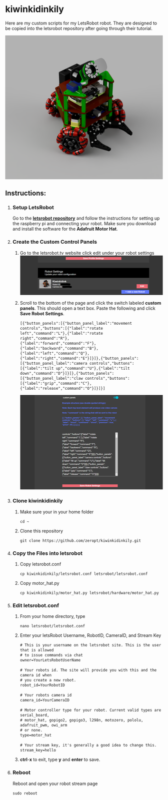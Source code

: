# kiwinkidinkily

Here are my custom scripts for my LetsRobot robot. They are designed to be copied into the letsrobot repository after going through their tutorial.

![KiwiRobot](documentation/KiwiRobot.png)

## Instructions:

1. ### Setup LetsRobot

    Go to the [**letsrobot repository**](https://github.com/letsRobot/letsrobot) and follow the instructions for setting up the raspberry pi and connecting your robot. Make sure you download and install the software for the **Adafruit Motor Hat**.

2. ### Create the Custom Control Panels

    1. Go to the letsrobot.tv website click edit under your robot settings
        ![RobotSettings](documentation/RobotSettings.png)
        
    2. Scroll to the bottom of the page and click the switch labeled **custom panels**. This should open a text box. Paste the following and click **Save Robot Settings**.
        ```
        [{"button_panels":[{"button_panel_label":"movement 
        controls","buttons":[{"label":"rotate 
        left","command":"L"},{"label":"rotate 
        right","command":"R"},
        {"label":"forward","command":"F"},
        {"label":"backward","command":"B"},
        {"label":"left","command":"Q"},
        {"label":"right","command":"E"}]}]},{"button_panels":
        [{"button_panel_label":"camera controls","buttons":
        [{"label":"tilt up","command":"U"},{"label":"tilt 
        down","command":"D"}]}]},{"button_panels":
        [{"button_panel_label":"claw controls","buttons":
        [{"label":"grip","command":"C"},
        {"label":"release","command":"O"}]}]}]
        ```
        ![CustomPanels](documentation/CustomPanels.png)

3. ### Clone kiwinkidinkily

    1. Make sure your in your home folder
        ```
        cd ~
        ```
    2. Clone this repository
        ```
        git clone https://github.com/zeropt/kiwinkidinkily.git
        ```
        
4. ### Copy the Files into letsrobot
    1. Copy letsrobot.conf
        ```
        cp kiwinkidinkily/letsrobot.conf letsrobot/letsrobot.conf
        ```
    2. Copy motor_hat.py
        ```
        cp kiwinkidinkily/motor_hat.py letsrobot/hardware/motor_hat.py
        ```
        
5. ### Edit letsrobot.conf
    1. From your home directory, type
        ```
        nano letsrobot/letsrobot.conf
        ```
    2. Enter your letsRobot Username, RobotID, CameraID, and Stream Key
        ```
        # This is your username on the letsrobot site. This is the user that is allowed
        # to issue commands via chat 
        owner=YourLetsRobotUserName
        
        # Your robots id. The site will provide you with this and the camera id when
        # you create a new robot.
        robot_id=YourRobotID
        
        # Your robots camera id
        camera_id=YourCameraID
        
        # Motor controller type for your robot. Current valid types are serial_board,
        # motor_hat, gopigo2, gopigo3, l298n, motozero, pololu, adafruit_pwm, owi_arm
        # or none.
        type=motor_hat
        
        # Your stream key, it's generally a good idea to change this.
        stream_key=hello
        ```
    3. **ctrl**-**x** to exit, type **y** and **enter** to save.
6. ### Reboot
    Reboot and open your robot stream page
    ```
    sudo reboot
    ```
